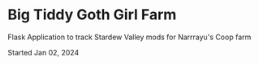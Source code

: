 # Big Tiddy Goth Girl Farm
Flask Application to track Stardew Valley mods for Narrrayu's Coop farm

Started Jan 02, 2024